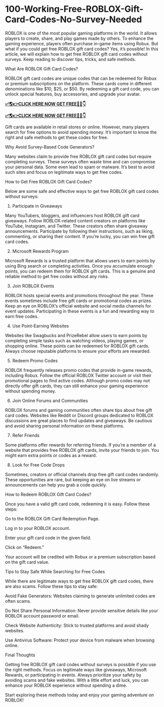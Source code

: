 # 100-Working-Free-ROBLOX-Gift-Card-Codes-No-Survey-Needed
ROBLOX is one of the most popular gaming platforms in the world. It allows players to create, share, and play games made by others. To enhance the gaming experience, players often purchase in-game items using Robux. But what if you could get free ROBLOX gift card codes? Yes, it’s possible! In this article, we will explain how to get free ROBLOX gift card codes without surveys. Keep reading to discover tips, tricks, and safe methods.

What Are ROBLOX Gift Card Codes?

ROBLOX gift card codes are unique codes that can be redeemed for Robux or premium subscriptions on the platform. These cards come in different denominations like $10, $25, or $50. By redeeming a gift card code, you can unlock special features, buy accessories, and upgrade your avatar.

**[✅🌎👉CLICK HERE NOW GET FREE📌✅👇](https://tinyurl.com/Roblox265)**

**[✅🌎👉CLICK HERE NOW GET FREE📌✅👇](https://tinyurl.com/Roblox265)**

Gift cards are available in retail stores or online. However, many players search for free options to avoid spending money. It’s important to know the right and safe methods to get these codes for free.

Why Avoid Survey-Based Code Generators?

Many websites claim to provide free ROBLOX gift card codes but require completing surveys. These surveys often waste time and can compromise your personal data. Some even lead to spam or malware. It’s best to avoid such sites and focus on legitimate ways to get free codes.

How to Get Free ROBLOX Gift Card Codes?

Below are some safe and effective ways to get free ROBLOX gift card codes without surveys:

1. Participate in Giveaways

Many YouTubers, bloggers, and influencers host ROBLOX gift card giveaways. Follow ROBLOX-related content creators on platforms like YouTube, Instagram, and Twitter. These creators often share giveaway announcements. Participate by following their instructions, such as liking, commenting, or sharing their content. If you’re lucky, you can win free gift card codes.

2. Microsoft Rewards Program

Microsoft Rewards is a trusted platform that allows users to earn points by using Bing search or completing activities. Once you accumulate enough points, you can redeem them for ROBLOX gift cards. This is a genuine and reliable method to get free codes without any risks.

3. Join ROBLOX Events

ROBLOX hosts special events and promotions throughout the year. These events sometimes include free gift cards or promotional codes as prizes. Keep an eye on ROBLOX’s official website and social media channels for event updates. Participating in these events is a fun and rewarding way to earn free codes.

4. Use Point-Earning Websites

Websites like Swagbucks and PrizeRebel allow users to earn points by completing simple tasks such as watching videos, playing games, or shopping online. These points can be redeemed for ROBLOX gift cards. Always choose reputable platforms to ensure your efforts are rewarded.

5. Redeem Promo Codes

ROBLOX frequently releases promo codes that provide in-game rewards, including Robux. Follow the official ROBLOX Twitter account or visit their promotional pages to find active codes. Although promo codes may not directly offer gift cards, they can still enhance your gaming experience without spending money.

6. Join Online Forums and Communities

ROBLOX forums and gaming communities often share tips about free gift card codes. Websites like Reddit or Discord groups dedicated to ROBLOX discussions are great places to find updates and giveaways. Be cautious and avoid sharing personal information on these platforms.

7. Refer Friends

Some platforms offer rewards for referring friends. If you’re a member of a website that provides free ROBLOX gift cards, invite your friends to join. You might earn extra points or codes as a reward.

8. Look for Free Code Drops

Sometimes, creators or official channels drop free gift card codes randomly. These opportunities are rare, but keeping an eye on live streams or announcements can help you grab a code quickly.

How to Redeem ROBLOX Gift Card Codes?

Once you have a valid gift card code, redeeming it is easy. Follow these steps:

Go to the ROBLOX Gift Card Redemption Page.

Log in to your ROBLOX account.

Enter your gift card code in the given field.

Click on “Redeem.”

Your account will be credited with Robux or a premium subscription based on the gift card value.

Tips to Stay Safe While Searching for Free Codes

While there are legitimate ways to get free ROBLOX gift card codes, there are also scams. Follow these tips to stay safe:

Avoid Fake Generators: Websites claiming to generate unlimited codes are often scams.

Do Not Share Personal Information: Never provide sensitive details like your ROBLOX account password or email.

Check Website Authenticity: Stick to trusted platforms and avoid shady websites.

Use Antivirus Software: Protect your device from malware when browsing online.

Final Thoughts

Getting free ROBLOX gift card codes without surveys is possible if you use the right methods. Focus on legitimate ways like giveaways, Microsoft Rewards, or participating in events. Always prioritize your safety by avoiding scams and fake websites. With a little effort and luck, you can enhance your ROBLOX experience without spending a dime.

Start exploring these methods today and enjoy your gaming adventure on ROBLOX!

